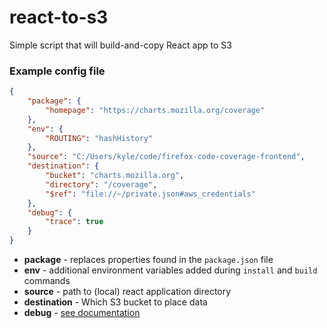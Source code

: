 # react-to-s3
Simple script that will build-and-copy React app to S3



### Example config file

```json
{
    "package": { 
        "homepage": "https://charts.mozilla.org/coverage"
    },
    "env": { 
        "ROUTING": "hashHistory"
    },
    "source": "C:/Users/kyle/code/firefox-code-coverage-frontend",
    "destination": {
        "bucket": "charts.mozilla.org",
        "directory": "/coverage",
        "$ref": "file://~/private.json#aws_credentials"
    },
    "debug": {
        "trace": true
    }
}

```

* **package** - replaces properties found in the `package.json` file
* **env** - additional environment variables added during `install` and `build` commands 
* **source** - path to (local) react application directory
* **destination** - Which S3 bucket to place data
* **debug** - [see documentation](https://github.com/klahnakoski/mo-logs#configuration)

